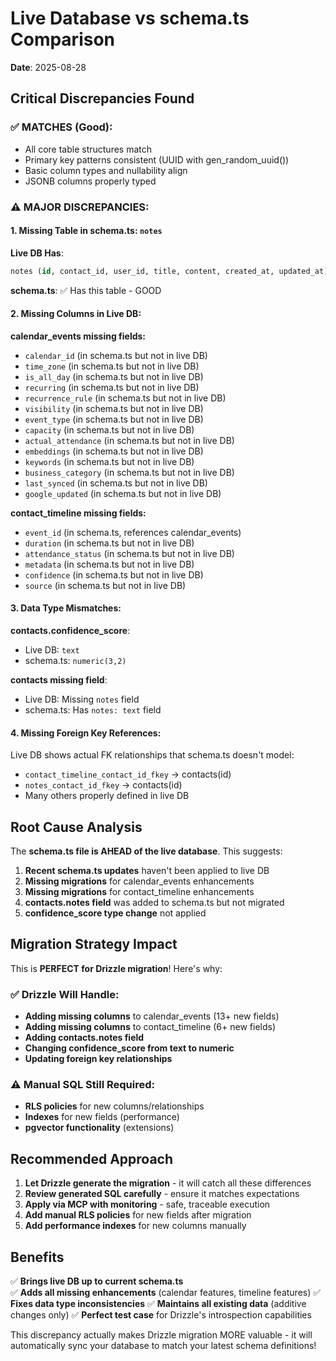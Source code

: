# Live Database vs schema.ts Comparison

**Date**: 2025-08-28

## Critical Discrepancies Found

### ✅ MATCHES (Good):

- All core table structures match
- Primary key patterns consistent (UUID with gen_random_uuid())
- Basic column types and nullability align
- JSONB columns properly typed

### ⚠️ MAJOR DISCREPANCIES:

#### 1. **Missing Table in schema.ts**: `notes`

**Live DB Has**:

```sql
notes (id, contact_id, user_id, title, content, created_at, updated_at)
```

**schema.ts**: ✅ Has this table - GOOD

#### 2. **Missing Columns in Live DB**:

**calendar_events missing fields:**

- `calendar_id` (in schema.ts but not in live DB)
- `time_zone` (in schema.ts but not in live DB)
- `is_all_day` (in schema.ts but not in live DB)
- `recurring` (in schema.ts but not in live DB)
- `recurrence_rule` (in schema.ts but not in live DB)
- `visibility` (in schema.ts but not in live DB)
- `event_type` (in schema.ts but not in live DB)
- `capacity` (in schema.ts but not in live DB)
- `actual_attendance` (in schema.ts but not in live DB)
- `embeddings` (in schema.ts but not in live DB)
- `keywords` (in schema.ts but not in live DB)
- `business_category` (in schema.ts but not in live DB)
- `last_synced` (in schema.ts but not in live DB)
- `google_updated` (in schema.ts but not in live DB)

**contact_timeline missing fields:**

- `event_id` (in schema.ts, references calendar_events)
- `duration` (in schema.ts but not in live DB)
- `attendance_status` (in schema.ts but not in live DB)
- `metadata` (in schema.ts but not in live DB)
- `confidence` (in schema.ts but not in live DB)
- `source` (in schema.ts but not in live DB)

#### 3. **Data Type Mismatches**:

**contacts.confidence_score**:

- Live DB: `text`
- schema.ts: `numeric(3,2)`

**contacts missing field**:

- Live DB: Missing `notes` field
- schema.ts: Has `notes: text` field

#### 4. **Missing Foreign Key References**:

Live DB shows actual FK relationships that schema.ts doesn't model:

- `contact_timeline_contact_id_fkey` → contacts(id)
- `notes_contact_id_fkey` → contacts(id)
- Many others properly defined in live DB

## Root Cause Analysis

The **schema.ts file is AHEAD of the live database**. This suggests:

1. **Recent schema.ts updates** haven't been applied to live DB
2. **Missing migrations** for calendar_events enhancements
3. **Missing migrations** for contact_timeline enhancements
4. **contacts.notes field** was added to schema.ts but not migrated
5. **confidence_score type change** not applied

## Migration Strategy Impact

This is **PERFECT for Drizzle migration**! Here's why:

### ✅ Drizzle Will Handle:

- **Adding missing columns** to calendar_events (13+ new fields)
- **Adding missing columns** to contact_timeline (6+ new fields)
- **Adding contacts.notes field**
- **Changing confidence_score from text to numeric**
- **Updating foreign key relationships**

### ⚠️ Manual SQL Still Required:

- **RLS policies** for new columns/relationships
- **Indexes** for new fields (performance)
- **pgvector functionality** (extensions)

## Recommended Approach

1. **Let Drizzle generate the migration** - it will catch all these differences
2. **Review generated SQL carefully** - ensure it matches expectations
3. **Apply via MCP with monitoring** - safe, traceable execution
4. **Add manual RLS policies** for new fields after migration
5. **Add performance indexes** for new columns manually

## Benefits

✅ **Brings live DB up to current schema.ts**  
✅ **Adds all missing enhancements** (calendar features, timeline features)
✅ **Fixes data type inconsistencies**
✅ **Maintains all existing data** (additive changes only)
✅ **Perfect test case** for Drizzle's introspection capabilities

This discrepancy actually makes Drizzle migration MORE valuable - it will automatically sync your database to match your latest schema definitions!
